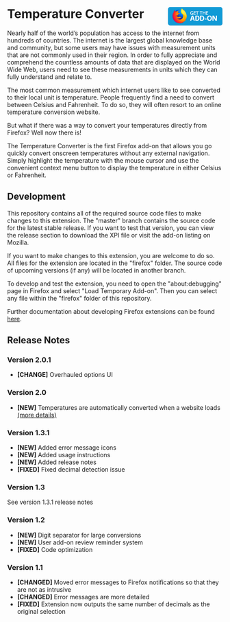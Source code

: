 # Temperature Converter [<img align="right" src=".github/fxaddon.png">](https://addons.mozilla.org/en-CA/firefox/addon/temperature-converter-tool/)
Nearly half of the world’s population has access to the internet from hundreds of countries. The internet is the largest global knowledge base and community, but some users may have issues with measurement units that are not commonly used in their region. In order to fully appreciate and comprehend the countless amounts of data that are displayed on the World Wide Web, users need to see these measurements in units which they can fully understand and relate to.

The most common measurement which internet users like to see converted to their local unit is temperature. People frequently find a need to convert between Celsius and Fahrenheit. To do so, they will often resort to an online temperature conversion website.

But what if there was a way to convert your temperatures directly from Firefox? Well now there is!

The Temperature Converter is the first Firefox add-on that allows you go quickly convert onscreen temperatures without any external navigation. Simply highlight the temperature with the mouse cursor and use the convenient context menu button to display the temperature in either Celsius or Fahrenheit.

## Development
This repository contains all of the required source code files to make changes to this extension. The "master" branch contains the source code for the latest stable release. If you want to test that version, you can view the release section to download the XPI file or visit the add-on listing on Mozilla.

If you want to make changes to this extension, you are welcome to do so. All files for the extension are located in the "firefox" folder. The source code of upcoming versions (if any) will be located in another branch.

To develop and test the extension, you need to open the "about:debugging" page in Firefox and select "Load Temporary Add-on". Then you can select any file within the "firefox" folder of this repository.

Further documentation about developing Firefox extensions can be found [here](https://developer.mozilla.org/docs/Mozilla/Add-ons/WebExtensions/Your_first_WebExtension).

## Release Notes
### Version 2.0.1
* **[CHANGE]** Overhauled options UI

### Version 2.0
* **[NEW]** Temperatures are automatically converted when a website loads [(more details)](https://github.com/WesleyBranton/Temperature-Converter/wiki/Automatic-temperature-converting)

### Version 1.3.1
* **[NEW]** Added error message icons
* **[NEW]** Added usage instructions
* **[NEW]** Added release notes
* **[FIXED]** Fixed decimal detection issue

### Version 1.3
See version 1.3.1 release notes

### Version 1.2
* **[NEW]** Digit separator for large conversions
* **[NEW]** User add-on review reminder system
* **[FIXED]** Code optimization

### Version 1.1
* **[CHANGED]** Moved error messages to Firefox notifications so that they are not as intrusive
* **[CHANGED]** Error messages are more detailed
* **[FIXED]** Extension now outputs the same number of decimals as the original selection
